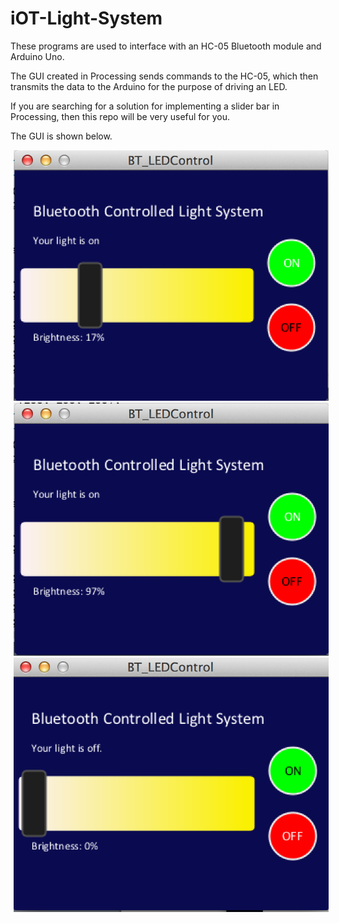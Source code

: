 # iOT-Light-System
These programs are used to interface with an HC-05 Bluetooth module and Arduino Uno.

The GUI created in Processing sends commands to the HC-05, which then
transmits the data to the Arduino for the purpose of driving an LED.

If you are searching for a solution for implementing a slider bar in Processing, then this repo will be very useful for you.

The GUI is shown below.

<img src="images/GUI_1.png" hspace="5">
<img src="images/GUI_2.png" hspace="5">
<img src="images/GUI_3.png" hspace="5">

